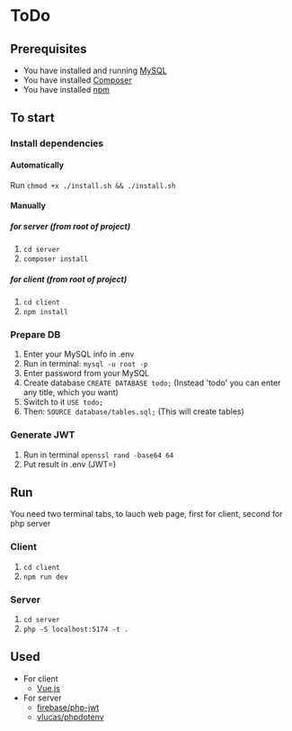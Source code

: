 # ToDo

## Prerequisites
- You have installed and running [MySQL](https://www.mysql.com/)
- You have installed [Composer](https://getcomposer.org/)
- You have installed [npm](https://www.npmjs.com/)

## To start

### Install dependencies
#### Automatically
Run ```chmod +x ./install.sh && ./install.sh```
#### Manually
##### for server (from root of project)
1. ```cd server```
2. ```composer install```
##### for client (from root of project)
1. ```cd client```
2. ```npm install```

### Prepare DB
1. Enter your MySQL info in .env
2. Run in terminal: ```mysql -u root -p```
3. Enter password from your MySQL
4. Create database ```CREATE DATABASE todo;```  (Instead 'todo' you can enter any title, which you want)
5. Switch to it ```USE todo;```
6. Then: ```SOURCE database/tables.sql;``` (This will create tables)

### Generate JWT
1. Run in terminal ```openssl rand -base64 64```
2. Put result in .env (JWT=)

## Run
You need two terminal tabs, to lauch web page, first for client, second for php server
### Client
1. ```cd client```
2. ```npm run dev```
### Server
1. ```cd server```
2. ```php -S localhost:5174 -t .```

## Used
- For client 
    - [Vue.js](https://vuejs.org/)
- For server
    - [firebase/php-jwt](https://github.com/firebase/php-jwt)
    - [vlucas/phpdotenv](https://github.com/vlucas/phpdotenv)
